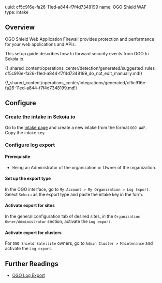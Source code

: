 uuid: cf5c916e-fa26-11ed-a844-f7f4d7348199
name: OGO Shield WAF
type: intake

## Overview

OGO Shield Web Application Firewall provides protection and performance for your web applications and APIs.

This setup guide describes how to forward security events from OGO to Sekoia.io.

{!_shared_content/operations_center/detection/generated/suggested_rules_cf5c916e-fa26-11ed-a844-f7f4d7348199_do_not_edit_manually.md!}

{!_shared_content/operations_center/integrations/generated/cf5c916e-fa26-11ed-a844-f7f4d7348199.md!}

## Configure

### Create the intake in Sekoia.io

Go to the [intake page](https://app.sekoia.io/operations/intakes) and create a new intake from the format `OGO WAF`. Copy the intake key.

### Configure log export

#### Prerequisite

- Being an Administrator of the organization or Owner of the organization.

#### Set up the export type

In the OGO interface, go to `My Account > My Organization > Log Export`. Select `Sekoia` as the export type and paste the intake key in the form.

#### Activate export for sites

In the general configuration tab of desired sites, in the `Organization Owner/Administrator` section, activate the `Log export`.

#### Activate export for clusters

For `OGO Shield Satellite` owners, go to `Admin Cluster > Maintenance` and activate the `Log export`.


## Further Readings

- [OGO Log Export](https://help.ogosecurity.com/help/log-export)
